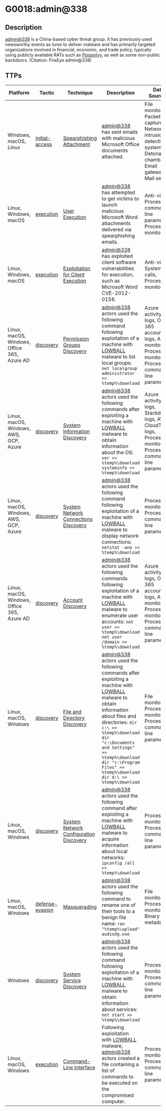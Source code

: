 # G0018:admin@338

## Description

[admin@338](https://attack.mitre.org/groups/G0018) is a China-based cyber threat group. It has previously used newsworthy events as lures to deliver malware and has primarily targeted organizations involved in financial, economic, and trade policy, typically using publicly available RATs such as [PoisonIvy](https://attack.mitre.org/software/S0012), as well as some non-public backdoors. (Citation: FireEye admin@338)

## TTPs

|Platform|Tactic|Technique|Description|Data Sources|
|---|---|---|---|---|
|Windows, macOS, Linux|[initial-access](https://attack.mitre.org/tactics/initial-access/) |[Spearphishing Attachment](https://attack.mitre.org/techniques/T1193/) |[admin@338](https://attack.mitre.org/groups/G0018) has sent emails with malicious Microsoft Office documents attached. |File monitoring, Packet capture, Network intrusion detection system, Detonation chamber, Email gateway, Mail server|
|Linux, Windows, macOS|[execution](https://attack.mitre.org/tactics/execution/) |[User Execution](https://attack.mitre.org/techniques/T1204/) |[admin@338](https://attack.mitre.org/groups/G0018) has attempted to get victims to launch malicious Microsoft Word attachments delivered via spearphishing emails. |Anti-virus, Process command-line parameters, Process monitoring|
|Linux, Windows, macOS|[execution](https://attack.mitre.org/tactics/execution/) |[Exploitation for Client Execution](https://attack.mitre.org/techniques/T1203/) |[admin@338](https://attack.mitre.org/groups/G0018) has exploited client software vulnerabilities for execution, such as Microsoft Word CVE-2012-0158. |Anti-virus, System calls, Process monitoring|
|Linux, macOS, Windows, Office 365, Azure AD|[discovery](https://attack.mitre.org/tactics/discovery/) |[Permission Groups Discovery](https://attack.mitre.org/techniques/T1069/) |[admin@338](https://attack.mitre.org/groups/G0018) actors used the following command following exploitation of a machine with [LOWBALL](https://attack.mitre.org/software/S0042) malware to list local groups: <code>net localgroup administrator >> %temp%\download</code> |Azure activity logs, Office 365 account logs, API monitoring, Process monitoring, Process command-line parameters|
|Linux, macOS, Windows, AWS, GCP, Azure|[discovery](https://attack.mitre.org/tactics/discovery/) |[System Information Discovery](https://attack.mitre.org/techniques/T1082/) |[admin@338](https://attack.mitre.org/groups/G0018) actors used the following commands after exploiting a machine with [LOWBALL](https://attack.mitre.org/software/S0042) malware to obtain information about the OS: <code>ver >> %temp%\download</code> <code>systeminfo >> %temp%\download</code> |Azure activity logs, Stackdriver logs, AWS CloudTrail logs, Process monitoring, Process command-line parameters|
|Linux, macOS, Windows, AWS, GCP, Azure|[discovery](https://attack.mitre.org/tactics/discovery/) |[System Network Connections Discovery](https://attack.mitre.org/techniques/T1049/) |[admin@338](https://attack.mitre.org/groups/G0018) actors used the following command following exploitation of a machine with [LOWBALL](https://attack.mitre.org/software/S0042) malware to display network connections: <code>netstat -ano >> %temp%\download</code> |Process monitoring, Process command-line parameters|
|Linux, macOS, Windows, Office 365, Azure AD|[discovery](https://attack.mitre.org/tactics/discovery/) |[Account Discovery](https://attack.mitre.org/techniques/T1087/) |[admin@338](https://attack.mitre.org/groups/G0018) actors used the following commands following exploitation of a machine with [LOWBALL](https://attack.mitre.org/software/S0042) malware to enumerate user accounts: <code>net user >> %temp%\download</code> <code>net user /domain >> %temp%\download</code> |Azure activity logs, Office 365 account logs, API monitoring, Process monitoring, Process command-line parameters|
|Linux, macOS, Windows|[discovery](https://attack.mitre.org/tactics/discovery/) |[File and Directory Discovery](https://attack.mitre.org/techniques/T1083/) |[admin@338](https://attack.mitre.org/groups/G0018) actors used the following commands after exploiting a machine with [LOWBALL](https://attack.mitre.org/software/S0042) malware to obtain information about files and directories: <code>dir c:\ >> %temp%\download</code> <code>dir "c:\Documents and Settings" >> %temp%\download</code> <code>dir "c:\Program Files\" >> %temp%\download</code> <code>dir d:\ >> %temp%\download</code> |File monitoring, Process monitoring, Process command-line parameters|
|Linux, macOS, Windows|[discovery](https://attack.mitre.org/tactics/discovery/) |[System Network Configuration Discovery](https://attack.mitre.org/techniques/T1016/) |[admin@338](https://attack.mitre.org/groups/G0018) actors used the following command after exploiting a machine with [LOWBALL](https://attack.mitre.org/software/S0042) malware to acquire information about local networks: <code>ipconfig /all >> %temp%\download</code> |Process monitoring, Process command-line parameters|
|Linux, macOS, Windows|[defense-evasion](https://attack.mitre.org/tactics/defense-evasion/) |[Masquerading](https://attack.mitre.org/techniques/T1036/) |[admin@338](https://attack.mitre.org/groups/G0018) actors used the following command to rename one of their tools to a benign file name: <code>ren "%temp%\upload" audiodg.exe</code> |File monitoring, Process monitoring, Binary file metadata|
|Windows|[discovery](https://attack.mitre.org/tactics/discovery/) |[System Service Discovery](https://attack.mitre.org/techniques/T1007/) |[admin@338](https://attack.mitre.org/groups/G0018) actors used the following command following exploitation of a machine with [LOWBALL](https://attack.mitre.org/software/S0042) malware to obtain information about services: <code>net start >> %temp%\download</code> |Process monitoring, Process command-line parameters|
|Linux, macOS, Windows|[execution](https://attack.mitre.org/tactics/execution/) |[Command-Line Interface](https://attack.mitre.org/techniques/T1059/) |Following exploitation with [LOWBALL](https://attack.mitre.org/software/S0042) malware, [admin@338](https://attack.mitre.org/groups/G0018) actors created a file containing a list of commands to be executed on the compromised computer. |Process monitoring, Process command-line parameters|
